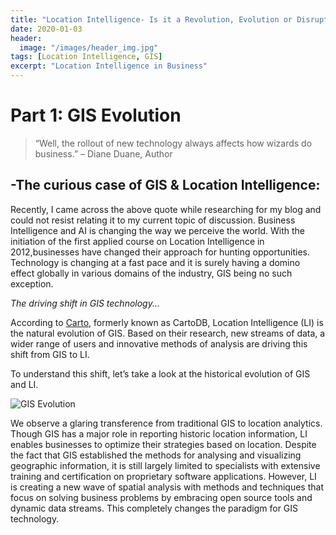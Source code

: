 ```yaml
---
title: "Location Intelligence- Is it a Revolution, Evolution or Disruption?"
date: 2020-01-03
header:
  image: "/images/header_img.jpg"
tags: [Location Intelligence, GIS]
excerpt: "Location Intelligence in Business"
---
```

# **Part 1: GIS Evolution**

> “Well, the rollout of new technology always affects how wizards do business.” – Diane Duane, Author

## -The curious case of GIS & Location Intelligence:
Recently, I came across the above quote while researching for my blog and could not resist relating it to my current topic of discussion. 
Business Intelligence and AI is changing the way we perceive the world. With the initiation of the first applied course on Location Intelligence in 2012,businesses have changed their approach for hunting opportunities. 
Technology is changing at a fast pace and it is surely having a domino effect globally in various domains of the industry, GIS being no such exception. 

*The driving shift in GIS technology...*

According to [Carto](https://geoawesomeness.com/quest-insights-shift-location-intelligence/), formerly known as CartoDB, Location Intelligence (LI) is the natural evolution of GIS. Based on their research, new streams of data, a wider range of users and innovative methods of analysis are driving this shift from GIS to LI. 

To understand this shift, let’s take a look at the historical evolution of GIS and LI.

![GIS Evolution]({{https://github.com/veena1486/veena1486.github.io}}/images/post2/evolution.jpg) <br>

We observe a glaring transference from traditional GIS to location analytics. Though GIS has a major role in reporting historic location information, LI enables businesses to optimize their strategies based on location. Despite the fact that GIS established the methods for analysing and visualizing geographic information, it is still largely limited to specialists with extensive training and certification on proprietary software applications. However, LI is creating a new wave of spatial analysis with methods and techniques that focus on solving business problems by embracing open source tools and dynamic data streams. This completely changes the paradigm for GIS technology.
